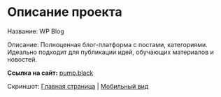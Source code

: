 # Описание проекта

Название: WP Blog

Описание: Полноценная блог-платформа с постами, категориями. Идеально подходит для публикации идей, обучающих материалов и новостей.

**Ссылка на сайт:** [pump.black](https:/dw-web-dev.online)

Скриншот: [Главная страница](https://github.com/DimaWide/wp-themes/blob/main/assets-data/pump.black/screencapture-loc-pump-black.jpg) | [Мобильный вид](https://github.com/DimaWide/wp-themes/blob/main/assets-data/pump.black/screencapture-loc-pump-black-mobile.jpg)

